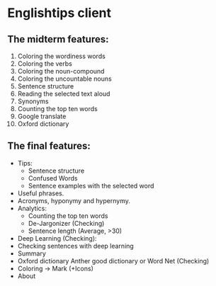 # Englishtips client

The midterm features:
------
1. Coloring the wordiness words
2. Coloring the verbs
3. Coloring the noun-compound
4. Coloring the uncountable nouns
5. Sentence structure
6. Reading the selected text aloud
7. Synonyms
8. Counting the top ten words
9. Google translate
10. Oxford dictionary

The final features:
------
- Tips:
  - Sentence structure
  - Confused Words
  - Sentence examples with the selected word
- Useful phrases.
- Acronyms, hyponymy and hypernymy.
- Analytics:
  - Counting the top ten words
  - De-Jargonizer  (Checking)
  - Sentence length (Average, >30)
- Deep Learning (Checking):
- Checking sentences with deep learning
- Summary
- Oxford dictionary Anther good dictionary or Word Net (Checking)
- Coloring -> Mark (+Icons)
- About
